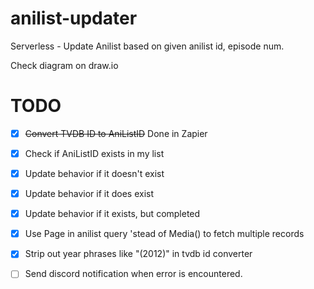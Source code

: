 # anilist-updater
Serverless - Update Anilist based on given anilist id, episode num. 

Check diagram on draw.io

# TODO
- [x] ~~Convert TVDB ID to AniListID~~ Done in Zapier 
- [x] Check if AniListID exists in my list
- [x] Update behavior if it doesn't exist
- [x] Update behavior if it does exist
- [x] Update behavior if it exists, but completed
- [x] Use Page in anilist query 'stead of Media() to fetch multiple records
- [x] Strip out year phrases like "(2012)" in tvdb id converter
- [ ] Send discord notification when error is encountered.


